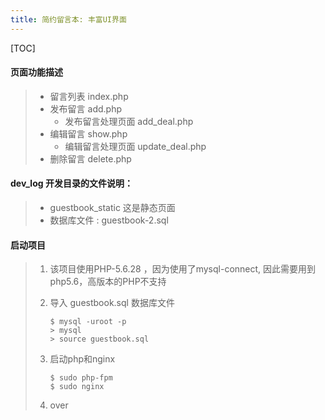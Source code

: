 ```yaml
---
title: 简约留言本: 丰富UI界面
---
```


[TOC]

#### 页面功能描述
> - 留言列表 index.php
> - 发布留言 add.php
>   - 发布留言处理页面 add_deal.php
> - 编辑留言 show.php
>   - 编辑留言处理页面 update_deal.php
> - 删除留言 delete.php

#### dev_log 开发目录的文件说明：

> - guestbook_static  这是静态页面
> - 数据库文件 : guestbook-2.sql 

#### 启动项目

> 1. 该项目使用PHP-5.6.28 ，因为使用了mysql-connect, 因此需要用到php5.6，高版本的PHP不支持
>
> 2. 导入 guestbook.sql 数据库文件
>
>    ```shell
>    $ mysql -uroot -p 
>    > mysql
>    > source guestbook.sql
>    ```
>
> 3. 启动php和nginx
>
>    ```shell
>    $ sudo php-fpm 
>    $ sudo nginx 		
>    ```
>
> 4. over

